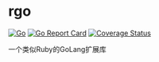 # rgo

[![Go](https://github.com/GoLangDream/goby/actions/workflows/test.yml/badge.svg)](https://github.com/GoLangDream/goby/actions/workflows/test.yml)
[![Go Report Card](https://goreportcard.com/badge/github.com/GoLangDream/rgo)](https://goreportcard.com/report/github.com/GoLangDream/rgo)
[![Coverage Status](https://coveralls.io/repos/github/GoLangDream/rgo/badge.svg?branch=main)](https://coveralls.io/github/GoLangDream/rgo?branch=main)

一个类似Ruby的GoLang扩展库

